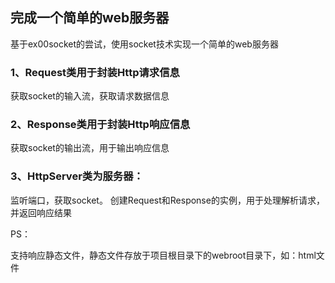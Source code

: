 ## 完成一个简单的web服务器

基于ex00socket的尝试，使用socket技术实现一个简单的web服务器

### 1、Request类用于封装Http请求信息

获取socket的输入流，获取请求数据信息

### 2、Response类用于封装Http响应信息

获取socket的输出流，用于输出响应信息

### 3、HttpServer类为服务器：
监听端口，获取socket。
创建Request和Response的实例，用于处理解析请求，并返回响应结果

PS：

支持响应静态文件，静态文件存放于项目根目录下的webroot目录下，如：html文件
